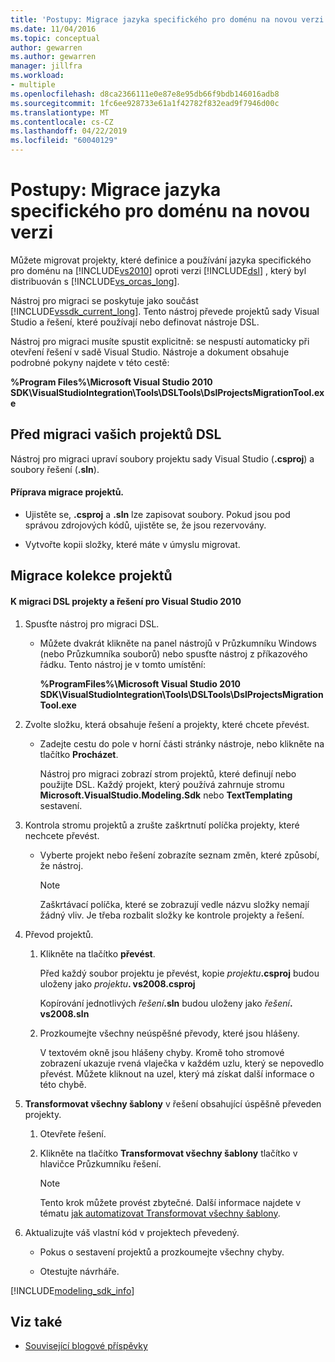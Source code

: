 ```yaml
---
title: 'Postupy: Migrace jazyka specifického pro doménu na novou verzi'
ms.date: 11/04/2016
ms.topic: conceptual
author: gewarren
ms.author: gewarren
manager: jillfra
ms.workload:
- multiple
ms.openlocfilehash: d8ca2366111e0e87e8e95db66f9bdb146016adb8
ms.sourcegitcommit: 1fc6ee928733e61a1f42782f832ead9f7946d00c
ms.translationtype: MT
ms.contentlocale: cs-CZ
ms.lasthandoff: 04/22/2019
ms.locfileid: "60040129"
---
```

# <a name="how-to-migrate-a-domain-specific-language-to-a-new-version"></a>Postupy: Migrace jazyka specifického pro doménu na novou verzi
Můžete migrovat projekty, které definice a používání jazyka specifického pro doménu na [!INCLUDE[vs2010](../misc/includes/vs2010_md.md)] oproti verzi [!INCLUDE[dsl](../modeling/includes/dsl_md.md)] , který byl distribuován s [!INCLUDE[vs_orcas_long](../debugger/includes/vs_orcas_long_md.md)].

 Nástroj pro migraci se poskytuje jako součást [!INCLUDE[vssdk_current_long](../misc/includes/vssdk_current_long_md.md)]. Tento nástroj převede projektů sady Visual Studio a řešení, které používají nebo definovat nástroje DSL.

 Nástroj pro migraci musíte spustit explicitně: se nespustí automaticky při otevření řešení v sadě Visual Studio. Nástroje a dokument obsahuje podrobné pokyny najdete v této cestě:

 **%Program Files%\Microsoft Visual Studio 2010 SDK\VisualStudioIntegration\Tools\DSLTools\DslProjectsMigrationTool.exe**

## <a name="before-you-migrate-your-dsl-projects"></a>Před migraci vašich projektů DSL
 Nástroj pro migraci upraví soubory projektu sady Visual Studio (**.csproj**) a soubory řešení (**.sln**).

#### <a name="to-prepare-projects-for-migration"></a>Příprava migrace projektů.

- Ujistěte se, **.csproj** a **.sln** lze zapisovat soubory. Pokud jsou pod správou zdrojových kódů, ujistěte se, že jsou rezervovány.

- Vytvořte kopii složky, které máte v úmyslu migrovat.

## <a name="migrating-a-collection-of-projects"></a>Migrace kolekce projektů

#### <a name="to-migrate-dsl-projects-and-solutions-to-visual-studio-2010"></a>K migraci DSL projekty a řešení pro Visual Studio 2010

1. Spusťte nástroj pro migraci DSL.

   - Můžete dvakrát klikněte na panel nástrojů v Průzkumníku Windows (nebo Průzkumníka souborů) nebo spusťte nástroj z příkazového řádku. Tento nástroj je v tomto umístění:

        **%ProgramFiles%\Microsoft Visual Studio 2010 SDK\VisualStudioIntegration\Tools\DSLTools\DslProjectsMigrationTool.exe**

2. Zvolte složku, která obsahuje řešení a projekty, které chcete převést.

   - Zadejte cestu do pole v horní části stránky nástroje, nebo klikněte na tlačítko **Procházet**.

     Nástroj pro migraci zobrazí strom projektů, které definují nebo použijte DSL. Každý projekt, který používá zahrnuje stromu **Microsoft.VisualStudio.Modeling.Sdk** nebo **TextTemplating** sestavení.

3. Kontrola stromu projektů a zrušte zaškrtnutí políčka projekty, které nechcete převést.

   - Vyberte projekt nebo řešení zobrazíte seznam změn, které způsobí, že nástroj.

       > [!NOTE]
       >  Zaškrtávací políčka, které se zobrazují vedle názvu složky nemají žádný vliv. Je třeba rozbalit složky ke kontrole projekty a řešení.

4. Převod projektů.

   1. Klikněte na tlačítko **převést**.

        Před každý soubor projektu je převést, kopie _projektu_**.csproj** budou uloženy jako _projektu_**. vs2008.csproj**

        Kopírování jednotlivých _řešení_**.sln** budou uloženy jako _řešení_**. vs2008.sln**

   2. Prozkoumejte všechny neúspěšné převody, které jsou hlášeny.

        V textovém okně jsou hlášeny chyby. Kromě toho stromové zobrazení ukazuje rvená vlaječka v každém uzlu, který se nepovedlo převést. Můžete kliknout na uzel, který má získat další informace o této chybě.

5. **Transformovat všechny šablony** v řešení obsahující úspěšně převeden projekty.

   1. Otevřete řešení.

   2. Klikněte na tlačítko **Transformovat všechny šablony** tlačítko v hlavičce Průzkumníku řešení.

       > [!NOTE]
       >  Tento krok můžete provést zbytečné. Další informace najdete v tématu [jak automatizovat Transformovat všechny šablony](/previous-versions/visualstudio/visual-studio-2012/ff521399\(v\=vs.110\)).

6. Aktualizujte váš vlastní kód v projektech převedený.

   - Pokus o sestavení projektů a prozkoumejte všechny chyby.

   - Otestujte návrháře.

[!INCLUDE[modeling_sdk_info](includes/modeling_sdk_info.md)]

## <a name="see-also"></a>Viz také

- [Související blogové příspěvky](https://devblogs.microsoft.com/devops/the-visual-studio-modeling-sdk-is-now-available-with-visual-studio-2017/)